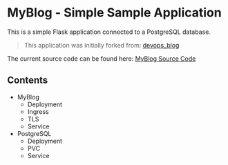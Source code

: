 # MyBlog - Simple Sample Application

This is a simple Flask application connected to a PostgreSQL database.

> This application was initially forked from: [devops_blog](https://github.com/Cloud-native-engineering/devops_blog)

The current source code can be found here: [MyBlog Source Code](https://github.com/Cloud-native-engineering/devops_blog)

## Contents

- MyBlog
  - Deployment
  - Ingress
  - TLS
  - Service
- PostgreSQL
  - Deployment
  - PVC
  - Service
